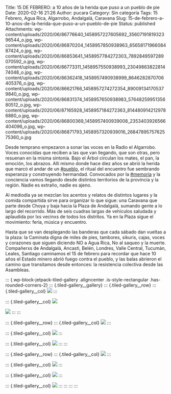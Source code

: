 Title: 15 DE FEBRERO: a 10 años de la herida que puso a un pueblo de pie
Date: 2020-02-16 21:26
Author: pucara
Category: Sin categoría
Tags: 15 Febrero, Agua Rica, Algarrobo, Andalgalá, Caravana
Slug: 15-de-febrero-a-10-anos-de-la-herida-que-puso-a-un-pueblo-de-pie
Status: published
Attachments: wp-content/uploads/2020/06/86776640_1458957227605692_3560719181932396544_o.jpg, wp-content/uploads/2020/06/86870204_1458957850938963_6565817196608487424_o.jpg, wp-content/uploads/2020/06/86853641_1458957784272303_7892849597289070592_o.jpg, wp-content/uploads/2020/06/86773311_1458957550938993_2304986382281474048_o.jpg, wp-content/uploads/2020/06/86362418_1458957490938999_8646282870706405376_o.jpg, wp-content/uploads/2020/06/86621766_1458957274272354_890091341705379840_o.jpg, wp-content/uploads/2020/06/86831374_1458957650938983_5764825995135680512_o.jpg, wp-content/uploads/2020/06/87165928_1458957184272363_8144809142129786880_o.jpg, wp-content/uploads/2020/06/86800369_1458957400939008_2353403926566404096_o.jpg, wp-content/uploads/2020/06/86871793_1458957320939016_2684789575762575360_o.jpg

<!-- wp:paragraph -->

Desde temprano empezaron a sonar las voces en la Radio el Algarrobo. Voces conocidas que reciben a las que van llegando, que son otras, pero resuenan en la misma sintonía. Bajo el Árbol circulan los mates, el pan, la emoción, los abrazos. Allí mismo donde hace diez años se abrió la herida que marcó el andar de un [\#pueblo](https://www.facebook.com/hashtag/pueblo?__eep__=6&__cft__%5B0%5D=AZUy2lIx4uRcDiPb6Thy3A8H3TqqjA1CVHN1qwBEbqeIzyT3BzGzf0eXd329R5v04-KAzFv6hr6whZNt8C4_hewfwjA-0HVy2PumFb-jgQ8Ck8VgBpu-cMWjmD5GYLeOlJ8yRIF1JwA_vSD2D-UQrCZiTNhweH1PG5MZ-hb-LRnjRg&__tn__=*NK-R), el ritual del encuentro fue sembrando esperanza y construyendo hermandad. Convocados por la [\#memoria](https://www.facebook.com/hashtag/memoria?__eep__=6&__cft__%5B0%5D=AZUy2lIx4uRcDiPb6Thy3A8H3TqqjA1CVHN1qwBEbqeIzyT3BzGzf0eXd329R5v04-KAzFv6hr6whZNt8C4_hewfwjA-0HVy2PumFb-jgQ8Ck8VgBpu-cMWjmD5GYLeOlJ8yRIF1JwA_vSD2D-UQrCZiTNhweH1PG5MZ-hb-LRnjRg&__tn__=*NK-R) y la conciencia vamos llegando desde distintos territorios de la provincia y la región. Nadie es extraño, nadie es ajeno.

<!-- /wp:paragraph -->

<!-- wp:paragraph -->

Al mediodía ya se mezclan los acentos y relatos de distintos lugares y la comida compartida sirve para organizar lo que sigue: una Caravana que parte desde Choya y baja hacia la Plaza de Andalgalá, sumando gente a lo largo del recorrido. Más de seis cuadras largas de vehículos saludada y aplaudida por lxs vecinxs de todos los distritos. Ya en la Plaza sigue el movimiento: feria, música y encuentro.

<!-- /wp:paragraph -->

<!-- wp:paragraph -->

Hasta que se van desplegando las banderas que cada sábado dan vueltas a la plaza: la Caminata digna de miles de pies, tambores, sikuris, cajas, voces y corazones que siguen diciendo NO a Agua Rica, No al saqueo y la muerte. Compañerxs de Andalgalá, Ancasti, Belén, Londres, Valle Central, Tucumán, Leales, Santiago caminamos el 15 de febrero para recordar que hace 10 años el Estado minero abrió fuego contra el pueblo, y las balas abrieron el camino que transitamos desde entonces: la resistencia colectiva desde las Asambleas.

<!-- /wp:paragraph -->

<!-- wp:jetpack/tiled-gallery {"ids":[183,177,175,176,179,182,178,180,181,184],"roundedCorners":2} -->

::: {.wp-block-jetpack-tiled-gallery .aligncenter .is-style-rectangular .has-rounded-corners-2}
::: {.tiled-gallery__gallery}
::: {.tiled-gallery__row}
::: {.tiled-gallery__col}
![](https://i1.wp.com/pucara.ga/wp-content/uploads/2020/06/86871793_1458957320939016_2684789575762575360_o.jpg)
:::

::: {.tiled-gallery__col}
![](https://i2.wp.com/pucara.ga/wp-content/uploads/2020/06/86773311_1458957550938993_2304986382281474048_o.jpg)

![](https://i1.wp.com/pucara.ga/wp-content/uploads/2020/06/86362418_1458957490938999_8646282870706405376_o.jpg)
:::
:::

::: {.tiled-gallery__row}
::: {.tiled-gallery__col}
![](https://i2.wp.com/pucara.ga/wp-content/uploads/2020/06/86621766_1458957274272354_890091341705379840_o.jpg)
:::

::: {.tiled-gallery__col}
![](https://i1.wp.com/pucara.ga/wp-content/uploads/2020/06/86800369_1458957400939008_2353403926566404096_o.jpg)
:::

::: {.tiled-gallery__col}
![](https://i1.wp.com/pucara.ga/wp-content/uploads/2020/06/86870204_1458957850938963_6565817196608487424_o.jpg)
:::
:::

::: {.tiled-gallery__row}
::: {.tiled-gallery__col}
![](https://i0.wp.com/pucara.ga/wp-content/uploads/2020/06/86776640_1458957227605692_3560719181932396544_o.jpg)
:::

::: {.tiled-gallery__col}
![](https://i0.wp.com/pucara.ga/wp-content/uploads/2020/06/86831374_1458957650938983_5764825995135680512_o.jpg)
:::

::: {.tiled-gallery__col}
![](https://i0.wp.com/pucara.ga/wp-content/uploads/2020/06/86853641_1458957784272303_7892849597289070592_o.jpg)
:::

::: {.tiled-gallery__col}
![](https://i0.wp.com/pucara.ga/wp-content/uploads/2020/06/87165928_1458957184272363_8144809142129786880_o.jpg)
:::
:::
:::
:::

<!-- /wp:jetpack/tiled-gallery -->
